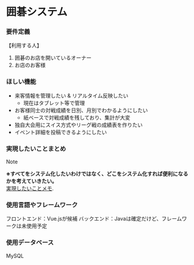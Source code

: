 # 囲碁システム

### 要件定義
【利用する人】 
1. 囲碁のお店を開いているオーナー
2. お店のお客様

### ほしい機能
* 来客情報を管理したい & リアルタイム反映したい
  * 現在はタブレット等で管理
* お客様同士の対戦成績を日別、月別でわかるようにしたい
  * 紙ベースで対戦成績を残しており、集計が大変  
* 独自大会用にスイス方式やリーグ戦の成績表を作りたい
* イベント詳細を投稿できるようにしたい

### 実現したいことまとめ  
> [!NOTE]
> **※すべてをシステム化したいわけではなく、どこをシステム化すれば便利になるかを考えていきたい。**  
> [実現したいことメモ](https://github.com/favopg/igo_system/wiki).  

### 使用言語やフレームワーク
フロントエンド：Vue.jsが候補
バックエンド：Javaは確定だけど、フレームワークは未使用予定

### 使用データベース
MySQL
